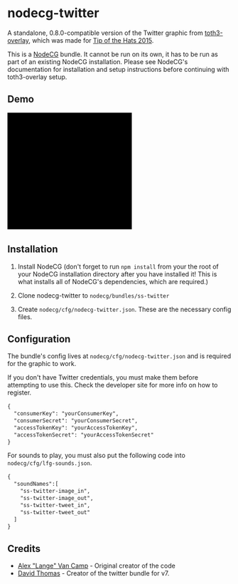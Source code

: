 # nodecg-twitter
A standalone, 0.8.0-compatible version of the Twitter graphic from [toth3-overlay](https://github.com/TipoftheHats/toth3-overlay), which was made for [Tip of the Hats 2015](http://tipofthehats.org/).

This is a [NodeCG](http://github.com/nodecg/nodecg) bundle. It cannot be run on its own, it has to be run as part of an existing NodeCG installation. Please see NodeCG's documentation for installation and setup instructions before continuing with toth3-overlay setup.

## Demo

![Demo image](demo.gif)


## Installation
1. Install NodeCG (don't forget to run `npm install` from your the root of your NodeCG installation directory after you have installed it! This is what installs all of NodeCG's dependencies, which are required.)

2. Clone nodecg-twitter to `nodecg/bundles/ss-twitter`

3. Create `nodecg/cfg/nodecg-twitter.json`. These are the necessary config files.

## Configuration
The bundle's config lives at `nodecg/cfg/nodecg-twitter.json` and is required for the graphic to work.

If you don't have Twitter credentials, you must make them before attempting to use this. Check the developer site for more info on how to register.
```
{
  "consumerKey": "yourConsumerKey",
  "consumerSecret": "yourConsumerSecret",
  "accessTokenKey": "yourAccessTokenKey",
  "accessTokenSecret": "yourAccessTokenSecret"
}
```

For sounds to play, you must also put the following code into `nodecg/cfg/lfg-sounds.json`.
```
{
  "soundNames":[
    "ss-twitter-image_in",
    "ss-twitter-image_out",
    "ss-twitter-tweet_in",
    "ss-twitter-tweet_out"
  ]
}
```

## Credits
- [Alex "Lange" Van Camp](http://alexvan.camp/) - Original creator of the code
- [David Thomas](http://synth3.tk) - Creator of the twitter bundle for v7.
